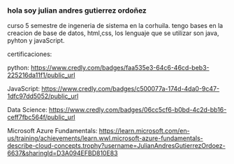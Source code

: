 ### hola soy julian andres gutierrez ordoñez 
curso 5 semestre de ingeneria de sistema en la corhuila. tengo bases en la creacion de base de datos, html,css, los lenguaje que se utilizar son java, pyhton y javaScript.


certificaciones:

python: https://www.credly.com/badges/faa535e3-64c6-46cd-beb3-225216da11f1/public_url

JavaScript: https://www.credly.com/badges/c500077a-174d-4da0-9c47-1dfc97dd5052/public_url

Data Science: https://www.credly.com/badges/06cc5cf6-b0bd-4c2d-bb16-ceff7fbc564f/public_url

Microsoft Azure Fundamentals: https://learn.microsoft.com/en-us/training/achievements/learn.wwl.microsoft-azure-fundamentals-describe-cloud-concepts.trophy?username=JulianAndresGutierrezOrdoez-6637&sharingId=D3A094EFBD810E83
